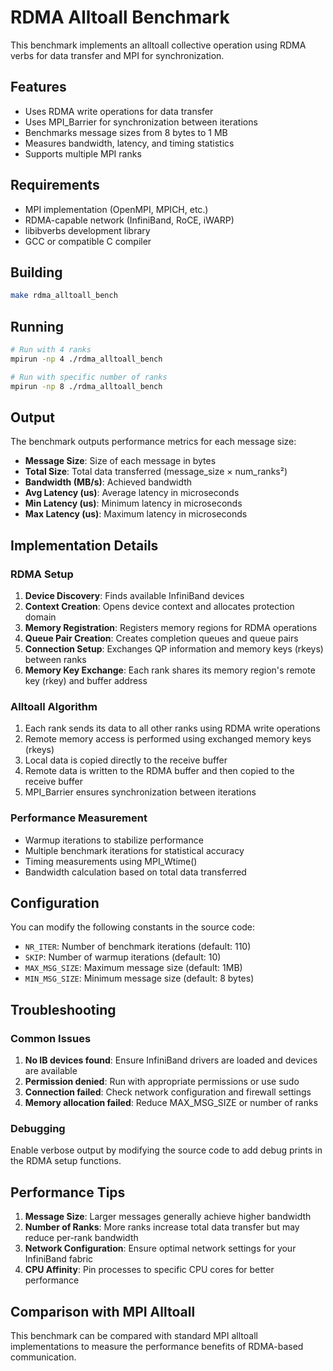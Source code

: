 # RDMA Alltoall Benchmark

This benchmark implements an alltoall collective operation using RDMA verbs for data transfer and MPI for synchronization.

## Features

- Uses RDMA write operations for data transfer
- Uses MPI_Barrier for synchronization between iterations
- Benchmarks message sizes from 8 bytes to 1 MB
- Measures bandwidth, latency, and timing statistics
- Supports multiple MPI ranks

## Requirements

- MPI implementation (OpenMPI, MPICH, etc.)
- RDMA-capable network (InfiniBand, RoCE, iWARP)
- libibverbs development library
- GCC or compatible C compiler

## Building

```bash
make rdma_alltoall_bench
```

## Running

```bash
# Run with 4 ranks
mpirun -np 4 ./rdma_alltoall_bench

# Run with specific number of ranks
mpirun -np 8 ./rdma_alltoall_bench
```

## Output

The benchmark outputs performance metrics for each message size:

- **Message Size**: Size of each message in bytes
- **Total Size**: Total data transferred (message_size × num_ranks²)
- **Bandwidth (MB/s)**: Achieved bandwidth
- **Avg Latency (us)**: Average latency in microseconds
- **Min Latency (us)**: Minimum latency in microseconds
- **Max Latency (us)**: Maximum latency in microseconds

## Implementation Details

### RDMA Setup
1. **Device Discovery**: Finds available InfiniBand devices
2. **Context Creation**: Opens device context and allocates protection domain
3. **Memory Registration**: Registers memory regions for RDMA operations
4. **Queue Pair Creation**: Creates completion queues and queue pairs
5. **Connection Setup**: Exchanges QP information and memory keys (rkeys) between ranks
6. **Memory Key Exchange**: Each rank shares its memory region's remote key (rkey) and buffer address

### Alltoall Algorithm
1. Each rank sends its data to all other ranks using RDMA write operations
2. Remote memory access is performed using exchanged memory keys (rkeys)
3. Local data is copied directly to the receive buffer
4. Remote data is written to the RDMA buffer and then copied to the receive buffer
5. MPI_Barrier ensures synchronization between iterations

### Performance Measurement
- Warmup iterations to stabilize performance
- Multiple benchmark iterations for statistical accuracy
- Timing measurements using MPI_Wtime()
- Bandwidth calculation based on total data transferred

## Configuration

You can modify the following constants in the source code:

- `NR_ITER`: Number of benchmark iterations (default: 110)
- `SKIP`: Number of warmup iterations (default: 10)
- `MAX_MSG_SIZE`: Maximum message size (default: 1MB)
- `MIN_MSG_SIZE`: Minimum message size (default: 8 bytes)

## Troubleshooting

### Common Issues

1. **No IB devices found**: Ensure InfiniBand drivers are loaded and devices are available
2. **Permission denied**: Run with appropriate permissions or use sudo
3. **Connection failed**: Check network configuration and firewall settings
4. **Memory allocation failed**: Reduce MAX_MSG_SIZE or number of ranks

### Debugging

Enable verbose output by modifying the source code to add debug prints in the RDMA setup functions.

## Performance Tips

1. **Message Size**: Larger messages generally achieve higher bandwidth
2. **Number of Ranks**: More ranks increase total data transfer but may reduce per-rank bandwidth
3. **Network Configuration**: Ensure optimal network settings for your InfiniBand fabric
4. **CPU Affinity**: Pin processes to specific CPU cores for better performance

## Comparison with MPI Alltoall

This benchmark can be compared with standard MPI alltoall implementations to measure the performance benefits of RDMA-based communication. 